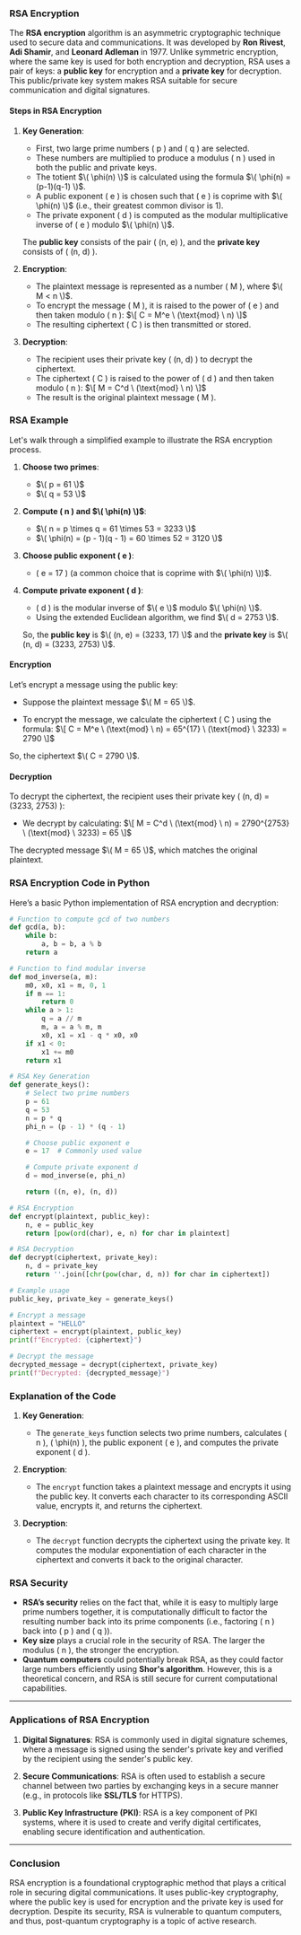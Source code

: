 ### **RSA Encryption**

The **RSA encryption** algorithm is an asymmetric cryptographic technique used to secure data and communications. It was developed by **Ron Rivest**, **Adi Shamir**, and **Leonard Adleman** in 1977. Unlike symmetric encryption, where the same key is used for both encryption and decryption, RSA uses a pair of keys: a **public key** for encryption and a **private key** for decryption. This public/private key system makes RSA suitable for secure communication and digital signatures.

#### **Steps in RSA Encryption**

1. **Key Generation**: 
   - First, two large prime numbers \( p \) and \( q \) are selected.
   - These numbers are multiplied to produce a modulus \( n \) used in both the public and private keys.
   - The totient $\( \phi(n) \)$ is calculated using the formula $\( \phi(n) = (p-1)(q-1) \)$.
   - A public exponent \( e \) is chosen such that \( e \) is coprime with $\( \phi(n) \)$ (i.e., their greatest common divisor is 1).
   - The private exponent \( d \) is computed as the modular multiplicative inverse of \( e \) modulo $\( \phi(n) \)$.

   The **public key** consists of the pair \( (n, e) \), and the **private key** consists of \( (n, d) \).

2. **Encryption**:
   - The plaintext message is represented as a number \( M \), where $\( M < n \)$.
   - To encrypt the message \( M \), it is raised to the power of \( e \) and then taken modulo \( n \):
     $\[
     C = M^e \ (\text{mod} \ n)
     \]$
   - The resulting ciphertext \( C \) is then transmitted or stored.

3. **Decryption**:
   - The recipient uses their private key \( (n, d) \) to decrypt the ciphertext.
   - The ciphertext \( C \) is raised to the power of \( d \) and then taken modulo \( n \):
     $\[
     M = C^d \ (\text{mod} \ n)
     \]$
   - The result is the original plaintext message \( M \).

### **RSA Example**

Let's walk through a simplified example to illustrate the RSA encryption process.

1. **Choose two primes**:
   - $\( p = 61 \)$
   - $\( q = 53 \)$

2. **Compute \( n \) and $\( \phi(n) \)$**:
   - $\( n = p \times q = 61 \times 53 = 3233 \)$
   - $\( \phi(n) = (p - 1)(q - 1) = 60 \times 52 = 3120 \)$

3. **Choose public exponent \( e \)**:
   - \( e = 17 \) (a common choice that is coprime with $\( \phi(n) \))$.

4. **Compute private exponent \( d \)**:
   - \( d \) is the modular inverse of $\( e \)$ modulo $\( \phi(n) \)$.
   - Using the extended Euclidean algorithm, we find $\( d = 2753 \)$.

   So, the **public key** is $\( (n, e) = (3233, 17) \)$ and the **private key** is $\( (n, d) = (3233, 2753) \)$.

#### **Encryption**

Let’s encrypt a message using the public key:

- Suppose the plaintext message $\( M = 65 \)$.

- To encrypt the message, we calculate the ciphertext \( C \) using the formula:
  $\[
  C = M^e \ (\text{mod} \ n) = 65^{17} \ (\text{mod} \ 3233) = 2790
  \]$

So, the ciphertext $\( C = 2790 \)$.

#### **Decryption**

To decrypt the ciphertext, the recipient uses their private key \( (n, d) = (3233, 2753) \):

- We decrypt by calculating:
  $\[
  M = C^d \ (\text{mod} \ n) = 2790^{2753} \ (\text{mod} \ 3233) = 65
  \]$

The decrypted message $\( M = 65 \)$, which matches the original plaintext.

### **RSA Encryption Code in Python**

Here’s a basic Python implementation of RSA encryption and decryption:

```python
# Function to compute gcd of two numbers
def gcd(a, b):
    while b:
        a, b = b, a % b
    return a

# Function to find modular inverse
def mod_inverse(a, m):
    m0, x0, x1 = m, 0, 1
    if m == 1:
        return 0
    while a > 1:
        q = a // m
        m, a = a % m, m
        x0, x1 = x1 - q * x0, x0
    if x1 < 0:
        x1 += m0
    return x1

# RSA Key Generation
def generate_keys():
    # Select two prime numbers
    p = 61
    q = 53
    n = p * q
    phi_n = (p - 1) * (q - 1)

    # Choose public exponent e
    e = 17  # Commonly used value

    # Compute private exponent d
    d = mod_inverse(e, phi_n)

    return ((n, e), (n, d))

# RSA Encryption
def encrypt(plaintext, public_key):
    n, e = public_key
    return [pow(ord(char), e, n) for char in plaintext]

# RSA Decryption
def decrypt(ciphertext, private_key):
    n, d = private_key
    return ''.join([chr(pow(char, d, n)) for char in ciphertext])

# Example usage
public_key, private_key = generate_keys()

# Encrypt a message
plaintext = "HELLO"
ciphertext = encrypt(plaintext, public_key)
print(f"Encrypted: {ciphertext}")

# Decrypt the message
decrypted_message = decrypt(ciphertext, private_key)
print(f"Decrypted: {decrypted_message}")
```

### **Explanation of the Code**

1. **Key Generation**:
   - The `generate_keys` function selects two prime numbers, calculates \( n \), \( \phi(n) \), the public exponent \( e \), and computes the private exponent \( d \).

2. **Encryption**:
   - The `encrypt` function takes a plaintext message and encrypts it using the public key. It converts each character to its corresponding ASCII value, encrypts it, and returns the ciphertext.

3. **Decryption**:
   - The `decrypt` function decrypts the ciphertext using the private key. It computes the modular exponentiation of each character in the ciphertext and converts it back to the original character.

### **RSA Security**

- **RSA’s security** relies on the fact that, while it is easy to multiply large prime numbers together, it is computationally difficult to factor the resulting number back into its prime components (i.e., factoring \( n \) back into \( p \) and \( q \)).
- **Key size** plays a crucial role in the security of RSA. The larger the modulus \( n \), the stronger the encryption.
- **Quantum computers** could potentially break RSA, as they could factor large numbers efficiently using **Shor's algorithm**. However, this is a theoretical concern, and RSA is still secure for current computational capabilities.

---

### **Applications of RSA Encryption**

1. **Digital Signatures**: RSA is commonly used in digital signature schemes, where a message is signed using the sender's private key and verified by the recipient using the sender's public key.
  
2. **Secure Communications**: RSA is often used to establish a secure channel between two parties by exchanging keys in a secure manner (e.g., in protocols like **SSL/TLS** for HTTPS).

3. **Public Key Infrastructure (PKI)**: RSA is a key component of PKI systems, where it is used to create and verify digital certificates, enabling secure identification and authentication.

---

### **Conclusion**

RSA encryption is a foundational cryptographic method that plays a critical role in securing digital communications. It uses public-key cryptography, where the public key is used for encryption and the private key is used for decryption. Despite its security, RSA is vulnerable to quantum computers, and thus, post-quantum cryptography is a topic of active research.
